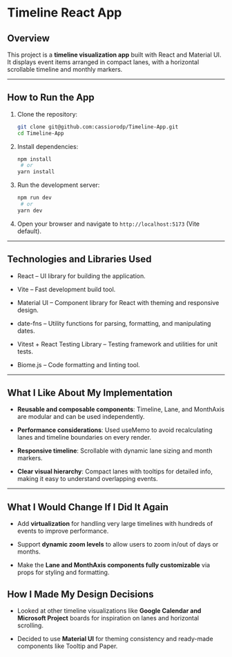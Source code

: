 # Timeline React App

## Overview

This project is a **timeline visualization app** built with React and Material UI. It displays event items arranged in compact lanes, with a horizontal scrollable timeline and monthly markers.

---

## How to Run the App

1. Clone the repository:

   ```bash
   git clone git@github.com:cassiorodp/Timeline-App.git
   cd Timeline-App
   ```

2. Install dependencies:

   ```bash
   npm install
    # or
   yarn install
   ```

3. Run the development server:

   ```bash
   npm run dev
    # or
   yarn dev
   ```

4. Open your browser and navigate to `http://localhost:5173` (Vite default).

---

## Technologies and Libraries Used

- React – UI library for building the application.

- Vite – Fast development build tool.

- Material UI – Component library for React with theming and responsive design.

- date-fns – Utility functions for parsing, formatting, and manipulating dates.

- Vitest + React Testing Library – Testing framework and utilities for unit tests.

- Biome.js – Code formatting and linting tool.

---

## What I Like About My Implementation

- **Reusable and composable components**: Timeline, Lane, and MonthAxis are modular and can be used independently.

- **Performance considerations**: Used useMemo to avoid recalculating lanes and timeline boundaries on every render.

- **Responsive timeline**: Scrollable with dynamic lane sizing and month markers.

- **Clear visual hierarchy**: Compact lanes with tooltips for detailed info, making it easy to understand overlapping events.

---

## What I Would Change If I Did It Again

- Add **virtualization** for handling very large timelines with hundreds of events to improve performance.

- Support **dynamic zoom levels** to allow users to zoom in/out of days or months.

- Make the **Lane and MonthAxis components fully customizable** via props for styling and formatting.

## How I Made My Design Decisions

- Looked at other timeline visualizations like **Google Calendar and Microsoft Project** boards for inspiration on lanes and horizontal scrolling.

- Decided to use **Material UI** for theming consistency and ready-made components like Tooltip and Paper.
